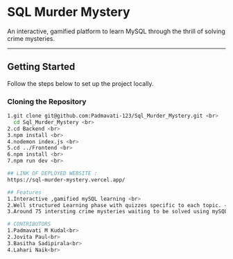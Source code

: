 
# SQL Murder Mystery

An interactive, gamified platform to learn MySQL through the thrill of solving crime mysteries.

---

## Getting Started

Follow the steps below to set up the project locally.

### Cloning the Repository

```bash
1.git clone git@github.com:Padmavati-123/Sql_Murder_Mystery.git <br>
  cd Sql_Murder_Mystery <br>
2.cd Backend <br>
3.npm install <br>
4.nodemon index.js <br>
5.cd ../Frontend <br>
6.npm install <br>
7.npm run dev <br>

## LINK OF DEPLOYED WEBSITE :
https://sql-murder-mystery.vercel.app/

## Features 
1.Interactive ,gamified mySQL learning <br>
2.Well structured Learning phase with quizzes specific to each topic. <br>
3.Around 75 intersting crime mysteries waiting to be solved using mySQL. <br>

# CONTRIBUTORS
1.Padmavati M Kudal<br>
2.Jovita Paul<br>
3.Basitha Sadipirala<br>
4.Lahari Naik<br>

